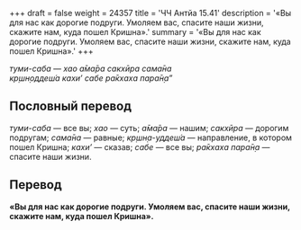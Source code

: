 +++
draft = false
weight = 24357
title = 'ЧЧ Антйа 15.41'
description = '«Вы для нас как дорогие подруги. Умоляем вас, спасите наши жизни, скажите нам, куда пошел Кришна».'
summary = '«Вы для нас как дорогие подруги. Умоляем вас, спасите наши жизни, скажите нам, куда пошел Кришна».'
+++

_туми-саба — хао а̄ма̄ра сакхӣра сама̄на  
кр̣шн̣оддеш́а кахи’ сабе ра̄кхаха пара̄н̣а”_

## Пословный перевод

_туми_\-_саба_ — все вы; _хао_ — суть; _а̄ма̄ра_ — нашим; _сакхӣра_ — дорогим подругам; _сама̄на_ — равные; _кр̣шн̣а_\-_уддеш́а_ — направление, в котором пошел Кришна; _кахи’_ — сказав; _сабе_ — все вы; _ра̄кхаха_ _пара̄н̣а_ — спасите наши жизни.

## Перевод

**«Вы для нас как дорогие подруги. Умоляем вас, спасите наши жизни, скажите нам, куда пошел Кришна».**
